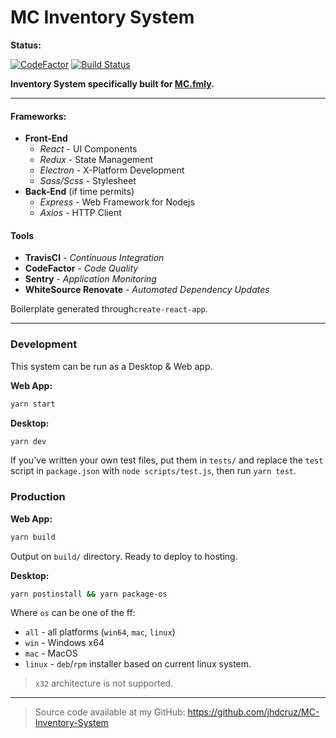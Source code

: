 # MC Inventory System


**Status:**

[![CodeFactor](https://www.codefactor.io/repository/github/jhdcruz/mc-inventory-system/badge?s=7b7898544cfd6571214f45d58af62bd7fb028884)](https://www.codefactor.io/repository/github/jhdcruz/mc-inventory-system) [![Build Status](https://travis-ci.com/jhdcruz/MCIS.svg?token=fiiouVpFksoACZRN1N2B&branch=master)](https://travis-ci.com/jhdcruz/MCIS)

**Inventory System specifically built for [MC.fmly](https://www.facebook.com/MC.fmly/).**

-----

#### Frameworks:

- **Front-End**
    - _React_ - UI Components
    - _Redux_ - State Management
    - _Electron_ - X-Platform Development
    - _Sass/Scss_ - Stylesheet
- **Back-End** (if time permits)
    - _Express_ - Web Framework for Nodejs
    - _Axios_ - HTTP Client
 
#### Tools
 - **TravisCI** - *Continuous Integration*
 - **CodeFactor** - *Code Quality*
 - **Sentry** - *Application Monitoring*
 - **WhiteSource Renovate** - *Automated Dependency Updates*

 Boilerplate generated through`create-react-app`.
 
 ----
 
 ### Development
 
 This system can be run as a Desktop & Web app.
 
 **Web App:**
 
```bash
yarn start
```

**Desktop:**

```bash
yarn dev
```

If you've written your own test files, put them in `tests/` and replace the `test` script in `package.json` with `node scripts/test.js`, then run `yarn test`.
 
 ### Production
 
 **Web App:**
  
 ```bash
 yarn build
 ```

 Output on `build/` directory. Ready to deploy to hosting.
 
 **Desktop:**
 
 ```bash
 yarn postinstall && yarn package-os
 ```
Where `os` can be one of the ff:

- `all` - all platforms (`win64`, `mac`, `linux`)
- `win` - Windows x64
- `mac` - MacOS
- `linux` - `deb`/`rpm` installer based on current linux system.

> `x32` architecture is not supported. 
  
 
 ----
 

> Source code available at my GitHub:
> https://github.com/jhdcruz/MC-Inventory-System
